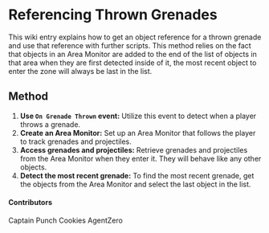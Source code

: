 # Referencing Thrown Grenades

This wiki entry explains how to get an object reference for a thrown grenade and use that reference with further scripts. This method relies on the fact that objects in an Area Monitor are added to the end of the list of objects in that area when they are first detected inside of it, the most recent object to enter the zone will always be last in the list.

## Method

1. **Use `On Grenade Thrown` event:** Utilize this event to detect when a player throws a grenade.
2. **Create an Area Monitor:** Set up an Area Monitor that follows the player to track grenades and projectiles.
3. **Access grenades and projectiles:** Retrieve grenades and projectiles from the Area Monitor when they enter it. They will behave like any other objects.
4. **Detect the most recent grenade:** To find the most recent grenade, get the objects from the Area Monitor and select the last object in the list.

#### Contributors
Captain Punch
Cookies
AgentZero

